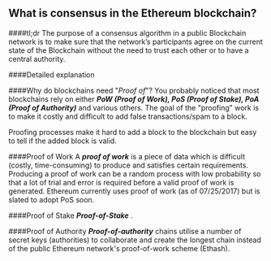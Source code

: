 ## What is consensus in the Ethereum blockchain?

####tl;dr
The purpose of a consensus algorithm in a public Blockchain network is to make sure that the network’s participants agree on the current state of the Blockchain without the need to trust each other or to have a central authority.

####Detailed explanation

####Why do blockchains need "_Proof of_"?
You probably noticed that most blockchains rely on either _**PoW (Proof of Work), PoS (Proof of Stake), PoA (Proof of Authority)**_ and various others.
The goal of the "proofing" work is to make it costly and difficult to add false transactions/spam to a block.

Proofing processes make it hard to add a block to the blockchain but easy to tell if the added block is valid.

####Proof of Work
A _**proof of work**_ is a piece of data which is difficult (costly, time-consuming) to produce and satisfies certain requirements. Producing a proof of work can be a random process with low probability so that a lot of trial and error is required before a valid proof of work is generated. Ethereum currently uses proof of work (as of 07/25/2017) but is slated to adopt PoS soon.

####Proof of Stake
_**Proof-of-Stake**_ .

####Proof of Authority
_**Proof-of-authority**_ chains utilise a number of secret keys (authorities) to collaborate and create the longest chain instead of the public Ethereum network's proof-of-work scheme (Ethash).